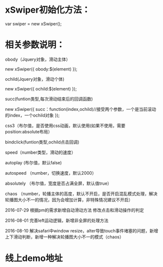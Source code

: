 ﻿# xSwiper初始化方法：
 var swiper = new xSwiper();
# 相关参数说明：

obody（Jquery对象，滑动主体）

new xSwiper({
  obody:$(element)
});

ochild(Jquery对象，滑动个体)

new xSwiper({
  ochild:$(element)
});

succ(funtion类型,每次滑动结束后的回调函数)

new xSwiper({
  succ：function(index,ochild)//接受两个参数，一个是当前滚动的index，一个ochild对象
});

css3（布尔值，是否使用css动画，默认使用(如果不使用，需要position:absolute布局）

bindclick(funtion类型,ochild点击回调)

speed（number类型，滑动的速度）

autoplay (布尔值，默认false)

autospeed （number，切换速度，默认2000）

absolutely （布尔值，宽度是否占满全屏，默认值true）

chaos （number，轮播主体的高度，默认不开启，是否开启混乱模式处理，解决轮播图大小不一的情况，因为会增加计算，非特殊情况建议不开启）

2016-07-29 根据pm的需求新增自动滑动方法 修改点击和滑动操作的判定

2016-08-01 完善left运动逻辑，新增非全屏的处理方法

2016-08-10 解决safari中window resize，alter导致touch事件堵塞的问题，新增上下滑动判断，新增一种解决轮播图大小不一的模式（chaos）

# 线上demo地址

<a href="https://jesse-li.github.io/xSwiper/" target="_blank"></a>